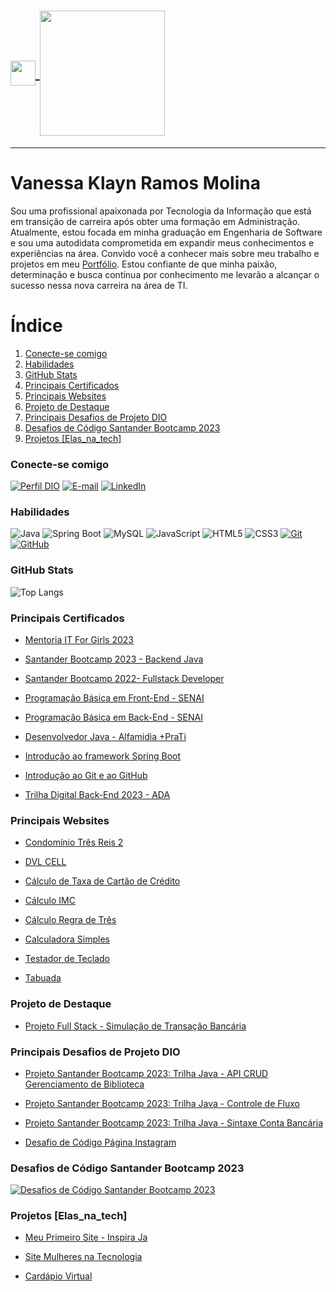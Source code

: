 <h1>
    <a href="https://klaynmolina.com.br/">
     <img width="40px" align="center" src="https://drive.google.com/uc?export=view&id=1sL2IzjwlEgUm0BXgcTk9_ZKHS1VDUYdA">
     <img width="200px" align="center" src="https://drive.google.com/uc?export=view&id=1t7QrM4VtUR17i2Bs5ObB5Xfivbs8tGQP">
    </a>
</h1>

---

# Vanessa Klayn Ramos Molina
Sou uma profissional apaixonada por Tecnologia da Informação que está em transição de carreira após obter uma formação em Administração. 
Atualmente, estou focada em minha graduação em Engenharia de Software e sou uma autodidata comprometida em expandir meus conhecimentos e experiências na área. 
Convido você a conhecer mais sobre meu trabalho e projetos em meu [Portfólio](https://klaynmolina.com.br/). 
Estou confiante de que minha paixão, determinação e busca contínua por conhecimento me levarão a alcançar o sucesso nessa nova carreira na área de TI.

# Índice 
1. [Conecte-se comigo](https://github.com/klaynmolina#conecte-se-comigo)
2. [Habilidades](https://github.com/klaynmolina#habilidades)
3. [GitHub Stats](https://github.com/klaynmolina#github-stats)
4. [Principais Certificados](https://github.com/klaynmolina#principais-certificados)
5. [Principais Websites](https://github.com/klaynmolina#principais-websites)
6. [Projeto de Destaque](https://github.com/klaynmolina#projeto-de-destaque)
7. [Principais Desafios de Projeto DIO](https://github.com/klaynmolina#principais-desafios-de-projeto-dio)
8. [Desafios de Código Santander Bootcamp 2023](https://github.com/klaynmolina#desafios-de-c%C3%B3digo-santander-bootcamp-2023)
9. [Projetos [Elas_na_tech]](https://github.com/klaynmolina#projetos-elas_na_tech) 

### Conecte-se comigo
[![Perfil DIO](https://img.shields.io/badge/-Meu%20Perfil%20na%20DIO-30A3DC?style=for-the-badge)](https://www.dio.me/users/vanessakrmolina/)
[![E-mail](https://img.shields.io/badge/-Email-000?style=for-the-badge&logo=microsoft-outlook&logoColor=E94D5F)](mailto:vanessakrmolina@hotmail.com)
[![LinkedIn](https://img.shields.io/badge/-LinkedIn-000?style=for-the-badge&logo=linkedin&logoColor=30A3DC)](https://www.linkedin.com/in/vanessakrmolina/)


### Habilidades
![Java](https://img.shields.io/badge/Java-000?style=for-the-badge&logo=java&logoColor=30A3DC)
![Spring Boot](https://img.shields.io/badge/Spring%20Boot-000?style=for-the-badge&logo=spring&logoColor=30A3DC)
![MySQL](https://img.shields.io/badge/MySQL-000?style=for-the-badge&logo=mysql&logoColor=30A3DC)
![JavaScript](https://img.shields.io/badge/JavaScript-000?style=for-the-badge&logo=javascript&logoColor=30A3DC)
![HTML5](https://img.shields.io/badge/HTML%205-000?style=for-the-badge&logo=html5&logoColor=30A3DC)
![CSS3](https://img.shields.io/badge/CSS%203-000?style=for-the-badge&logo=css3&logoColor=30A3DC)
[![Git](https://img.shields.io/badge/Git-000?style=for-the-badge&logo=git&logoColor=E94D5F)](https://git-scm.com/doc)
[![GitHub](https://img.shields.io/badge/GitHub-000?style=for-the-badge&logo=github&logoColor=30A3DC)](https://github.com/klaynmolina)


### GitHub Stats
![Top Langs](https://github-readme-stats-git-masterrstaa-rickstaa.vercel.app/api/top-langs/?username=klaynmolina&layout=compact&bg_color=000&border_color=30A3DC&title_color=E94D5F&text_color=FFF)


### Principais Certificados
- [Mentoria IT For Girls 2023](https://drive.google.com/file/d/1CNmzg-714LAijm2DOMQyhyDk30CzXIEm/view?usp=sharing)
  
- [Santander Bootcamp 2023 - Backend Java](https://drive.google.com/file/d/1Wow5pTzUIgmnHGboud3VmRiRZrouGByc/view?usp=sharing)
  
- [Santander Bootcamp 2022- Fullstack Developer](https://drive.google.com/file/d/1pe5UpEX8l4nqoV6HXsMGW8zqE7KaqYj0/view?usp=sharing)
  
- [Programação Básica em Front-End - SENAI](https://drive.google.com/file/d/1ySxxmBcY-yJM0wZ0rLPdcrXIaBv8hSHY/view?usp=sharing)
  
- [Programação Básica em Back-End - SENAI](https://drive.google.com/file/d/1Ba4cm9AK1CctOsTGtO4NhpHlJWWaAHXg/view?usp=sharing)
  
- [Desenvolvedor Java - Alfamidia +PraTi](https://drive.google.com/file/d/17IfxctXsAQ-HUIggwXqHzZnz2as2XIQQ/view?usp=sharing)
  
- [Introdução ao framework Spring Boot](https://drive.google.com/file/d/1bK2Evn7XiDYVwPhYNw5S0QFRzmtwgRS3/view?usp=sharing)
  
- [Introdução ao Git e ao GitHub](https://drive.google.com/file/d/1HmJQM6v98v6YCHmbu84y7vZKx8g4YQF4/view?usp=sharing)
  
- [Trilha Digital Back-End 2023 - ADA](https://drive.google.com/file/d/1rgupplq2yCiQLNGSpJKPxermJFfhpZ9X/view?usp=sharing)
  

### Principais Websites
- [Condomínio Três Reis 2](https://www.3reis2.com.br/)

- [DVL CELL](https://www.dvlcell.com.br/)

- [Cálculo de Taxa de Cartão de Crédito](https://klaynmolina.com.br/projetos/calculo-taxa-cartao/)

- [Cálculo IMC](https://klaynmolina.com.br/projetos/calculo-imc/)

- [Cálculo Regra de Três](https://klaynmolina.com.br/projetos/regra-tres/)

- [Calculadora Simples](https://klaynmolina.com.br/projetos/calculadora-simples/)

- [Testador de Teclado](https://klaynmolina.com.br/projetos/testador-teclado/completo.html)

- [Tabuada](https://www.klaynmolina.com.br/projetos/tabuada/)


### Projeto de Destaque
- [Projeto Full Stack - Simulação de Transação Bancária](https://github.com/klaynmolina/SimulacaoBancaria)


### Principais Desafios de Projeto DIO
- [Projeto Santander Bootcamp 2023: Trilha Java - API CRUD Gerenciamento de Biblioteca](https://github.com/klaynmolina/Biblioteca)

- [Projeto Santander Bootcamp 2023: Trilha Java - Controle de Fluxo](https://github.com/klaynmolina/DesafioControleFluxo)

- [Projeto Santander Bootcamp 2023: Trilha Java - Sintaxe Conta Bancária](https://github.com/klaynmolina/DesafioContaBanco)

- [Desafio de Código Página Instagram](https://github.com/klaynmolina/desafio-codigo-instagram-bootcamp-santander)


### Desafios de Código Santander Bootcamp 2023
[![Desafios de Código Santander Bootcamp 2023](https://github-readme-stats.vercel.app/api/pin/?username=klaynmolina&repo=DesafiosDeCodigoJavaSantanderBootcamp2023&bg_color=000&border_color=30A3DC&show_icons=true&icon_color=30A3DC&title_color=E94D5F&text_color=FFF)](https://github.com/klaynmolina/DesafiosDeCodigoJavaSantanderBootcamp2023)


### Projetos [Elas_na_tech]
- [Meu Primeiro Site - Inspira Ja](https://github.com/klaynmolina/meu-primeiro-site-inspira-ja-elas-na-tech)
  
- [Site Mulheres na Tecnologia](https://github.com/klaynmolina/ElasNaTech_MulheresNaTecnologia)
  
- [Cardápio Virtual](https://github.com/klaynmolina/ElasNaTech_HTML_CSS_Cardapio)
